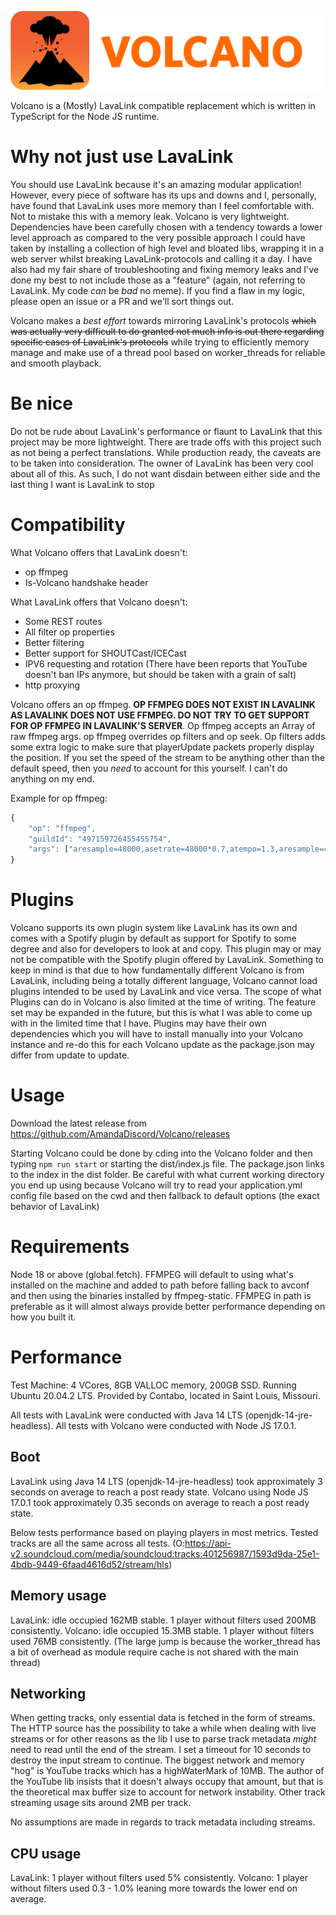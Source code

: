 ![Volcano's icon, a cartoon style volcano eruption with the text "volcano".](./images/volcano-icon.png)

Volcano is a (Mostly) LavaLink compatible replacement which is written in TypeScript for the Node JS runtime.

# Why not just use LavaLink
You should use LavaLink because it's an amazing modular application!
However, every piece of software has its ups and downs and I, personally, have found that LavaLink uses more memory than I feel comfortable with. Not to mistake this with a memory leak. Volcano is very lightweight. Dependencies have been carefully chosen with a tendency towards a lower level approach as compared to the very possible approach I could have taken by installing a collection of high level and bloated libs, wrapping it in a web server whilst breaking LavaLink-protocols and calling it a day. I have also had my fair share of troubleshooting and fixing memory leaks and I've done my best to not include those as a "feature" (again, not referring to LavaLink. My code *can* be *bad* no meme). If you find a flaw in my logic, please open an issue or a PR and we'll sort things out.

Volcano makes a *best effort* towards mirroring LavaLink's protocols ~~which was actually very difficult to do granted not much info is out there regarding specific cases of LavaLink's protocols~~ while trying to efficiently memory manage and make use of a thread pool based on worker_threads for reliable and smooth playback.

# Be nice
Do not be rude about LavaLink's performance or flaunt to LavaLink that this project may be more lightweight. There are trade offs with this project such as not being a perfect translations. While production ready, the caveats are to be taken into consideration. The owner of LavaLink has been very cool about all of this. As such, I do not want disdain between either side and the last thing I want is LavaLink to stop

# Compatibility
What Volcano offers that LavaLink doesn't:
- op ffmpeg
- Is-Volcano handshake header

What LavaLink offers that Volcano doesn't:
- Some REST routes
- All filter op properties
- Better filtering
- Better support for SHOUTCast/ICECast
- IPV6 requesting and rotation (There have been reports that YouTube doesn't ban IPs anymore, but should be taken with a grain of salt)
- http proxying

Volcano offers an op ffmpeg. **OP FFMPEG DOES NOT EXIST IN LAVALINK AS LAVALINK DOES NOT USE FFMPEG. DO NOT TRY TO GET SUPPORT FOR OP FFMPEG IN LAVALINK'S SERVER**. Op ffmpeg accepts an Array of raw ffmpeg args. op ffmpeg overrides op filters and op seek. Op filters adds some extra logic to make sure that playerUpdate packets properly display the position. If you set the speed of the stream to be anything other than the default speed, then you *need* to account for this yourself. I can't do anything on my end.

Example for op ffmpeg:
```js
{
	"op": "ffmpeg",
	"guildId": "497159726455455754",
	"args": ["aresample=48000,asetrate=48000*0.7,atempo=1.3,aresample=48000"]
}
```

# Plugins
Volcano supports its own plugin system like LavaLink has its own and comes with a Spotify plugin by default as support for Spotify to some degree and also for developers to look at and copy. This plugin may or may not be compatible with the Spotify plugin offered by LavaLink. Something to keep in mind is that due to how fundamentally different Volcano is from LavaLink, including being a totally different language, Volcano cannot load plugins intended to be used by LavaLink and vice versa. The scope of what Plugins can do in Volcano is also limited at the time of writing. The feature set may be expanded in the future, but this is what I was able to come up with in the limited time that I have. Plugins may have their own dependencies which you will have to install manually into your Volcano instance and re-do this for each Volcano update as the package.json may differ from update to update.

# Usage
Download the latest release from https://github.com/AmandaDiscord/Volcano/releases

Starting Volcano could be done by cding into the Volcano folder and then typing `npm run start` or starting the dist/index.js file. The package.json links to the index in the dist folder.
Be careful with what current working directory you end up using because Volcano will try to read your application.yml config file based on the cwd and then fallback to default options (the exact behavior of LavaLink)

# Requirements
Node 18 or above (global.fetch).
FFMPEG will default to using what's installed on the machine and added to path before falling back to avconf and then using the binaries installed by ffmpeg-static.
FFMPEG in path is preferable as it will almost always provide better performance depending on how you built it.

# Performance
Test Machine: 4 VCores, 8GB VALLOC memory, 200GB SSD. Running Ubuntu 20.04.2 LTS. Provided by Contabo, located in Saint Louis, Missouri.

All tests with LavaLink were conducted with Java 14 LTS (openjdk-14-jre-headless).
All tests with Volcano were conducted with Node JS 17.0.1.

## Boot
LavaLink using Java 14 LTS (openjdk-14-jre-headless) took approximately 3 seconds on average to reach a post ready state.
Volcano using Node JS 17.0.1 took approximately 0.35 seconds on average to reach a post ready state.

Below tests performance based on playing players in most metrics.
Tested tracks are all the same across all tests. (O:https://api-v2.soundcloud.com/media/soundcloud:tracks:401256987/1593d9da-25e1-4bdb-9449-6faad4616d52/stream/hls)

## Memory usage
LavaLink:
idle occupied 162MB stable.
1 player without filters used 200MB consistently.
Volcano:
idle occupied 15.3MB stable.
1 player without filters used 76MB consistently. (The large jump is because the worker_thread has a bit of overhead as module require cache is not shared with the main thread)

## Networking
When getting tracks, only essential data is fetched in the form of streams. The HTTP source has the possibility to take a while when dealing with live streams or for other reasons as the lib I use to parse track metadata *might* need to read until the end of the stream. I set a timeout for 10 seconds to destroy the input stream to continue. The biggest network and memory "hog" is YouTube tracks which has a highWaterMark of 10MB. The author of the YouTube lib insists that it doesn't always occupy that amount, but that is the theoretical max buffer size to account for network instability. Other track streaming usage sits around 2MB per track.

No assumptions are made in regards to track metadata including streams.

## CPU usage
LavaLink:
1 player without filters used 5% consistently.
Volcano:
1 player without filters used 0.3 - 1.0% leaning more towards the lower end on average.
